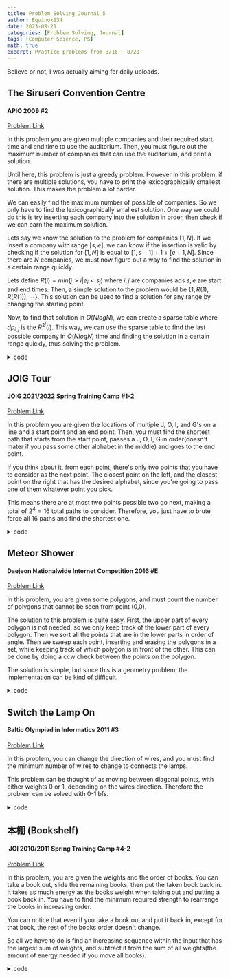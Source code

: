 ```yaml
---
title: Problem Solving Journal 5
author: Equinox134
date: 2023-08-21
categories: [Problem Solving, Journal]
tags: [Computer Science, PS]
math: true
excerpt: Practice problems from 8/16 ~ 8/20
---
```


Believe or not, I was actually aiming for daily uploads.

## The Siruseri Convention Centre
#### APIO 2009 #2
[Problem Link][convention]

In this problem you are given multiple companies and their required start time and end time to use the auditorium. Then, you must figure out the maximum number of companies that can use the auditorium, and print a solution.

Until here, this problem is just a greedy problem. However in this problem, if there are multiple solutions, you have to print the lexicographically smallest solution. This makes the problem a lot harder.

We can easily find the maximum number of possible of companies. So we only have to find the lexicographically smallest solution. One way we could do this is try inserting each company into the solution in order, then check if we can earn the maximum solution.

Lets say we know the solution to the problem for companies $[1,N]$. If we insert a company with range $[s,e]$, we can know if the insertion is valid by checking if the solution for $[1,N]$ is equal to $[1,s-1] + 1 + [e+1,N]$. Since there are $N$ companies, we must now figure out a way to find the solution in a certain range quickly.

Lets define $R(i) = min(j>i|e_i < s_j)$ where $i, j$ are companies ads $s, e$ are start and end times. Then, a simple solution to the problem would be $\{1, R(1), R(R(1)), \cdots\}$. This solution can be used to find a solution for any range by changing the starting point.

Now, to find that solution in $O(NlogN)$, we can create a sparse table where $dp_{i,j}$ is the $R^{2^j}(i)$. This way, we can use the sparse table to find the last possible company in $O(NlogN)$ time and finding the solution in a certain range quickly, thus solving the problem.

<details markdown="1">
  <summary>code</summary>
  
```cpp
#include <bits/stdc++.h>
using namespace std;
typedef long long ll;
typedef pair<int,int> pii;
typedef pair<ll,ll> pll;
typedef pair<double,double> pdd;
//typedef complex<double> cpx;
#define fastio cin.tie(0)->sync_with_stdio(0); cout.tie(0);
#define all(x) x.begin(),x.end()
#define compress(x) x.erase(unique(all(x)),x.end())
#define ff first
#define ss second
#define INF 1e17
#define MAX 500010
#define SIZE 100010
#define MOD 1000000007

ll n,dp[200010][18];
pll a[200010];
vector<pll> v,fi;

ll cmp(pll a, pll b){
	if(a.ss!=b.ss) return a.ss<b.ss;
	return a.ff>b.ff;
}

ll solve(ll l, ll r){
	if(l>r) return 0;
	pll tmp = {l,-1LL};
	ll pos = (*lower_bound(all(fi),tmp)).ss, ret = 1;
	if(pos==n||v[pos].ss>r) return 0;
	for(int i=17;i>=0;i--){
		if(dp[pos][i]!=n&&v[dp[pos][i]].ss<=r){
			ret += (1LL<<i);
			pos = dp[pos][i];
		}
	}
	return ret;
}

int main(){
	fastio;
	cin >> n;
	for(int i=0;i<n;i++){
		cin >> a[i].ff >> a[i].ss;
		v.push_back(a[i]);
	}
	sort(all(v),cmp);
	for(int i=0;i<n;i++){
		if(!fi.empty()&&fi.back().ff>=v[i].ff) continue;
		fi.push_back({v[i].ff,i});
	}
	fi.push_back({2e9+1LL,n});
	ll cur = 0;
	for(int i=0;i<n;i++){
		while(cur<n&&v[i].ss>=v[cur].ff) cur++;
		dp[i][0] = cur;
	}
	dp[n][0] = n;
	for(int i=1;i<18;i++){
		dp[n][i] = n;
		for(int j=n-1;j>=0;j--){
			dp[j][i] = dp[dp[j][i-1]][i-1];
		}
	}
	set<pll> s;
	vector<ll> ans;
	s.insert({-1LL,2e9+1LL});
	for(int i=0;i<n;i++){
		auto it = s.upper_bound({a[i].ff,1e9+1LL}); it--;
		pll iv = *it;
		if(iv.ss<a[i].ss) continue;
		ll t1 = solve(iv.ff,iv.ss);
		ll t2 = solve(iv.ff,a[i].ff-1) + 1 + solve(a[i].ss+1,iv.ss);
		if(t1!=t2) continue;
		s.erase(it);
		if(iv.ff<a[i].ff){
			s.insert({iv.ff,a[i].ff-1});
		}
		if(a[i].ss<iv.ss){
			s.insert({a[i].ss+1,iv.ss});
		}
		ans.push_back(i);
	}
	cout << ans.size() << "\n";
	for(auto i:ans){
		cout << i+1 << " ";
	}
}
```
</details>

## JOIG Tour
#### JOIG 2021/2022 Spring Training Camp #1-2
[Problem Link][tour]

In this problem you are given the locations of multiple J, O, I, and G's on a line and a start point and an end point. Then, you must find the shortest path that starts from the start point, passes a J, O, I, G in order(doesn't mater if you pass some other alphabet in the middle) and goes to the end point.

If you think about it, from each point, there's only two points that you have to consider as the next point. The closest point on the left, and the closest point on the right that has the desired alphabet, since you're going to pass one of them whatever point you pick.

This means there are at most two points possible two go next, making a total of $2^4 = 16$ total paths to consider. Therefore, you just have to brute force all 16 paths and find the shortest one.

<details markdown="1">
  <summary>code</summary>
  
```cpp
#include <bits/stdc++.h>
using namespace std;
typedef long long ll;
typedef pair<int,int> pii;
typedef pair<ll,ll> pll;
typedef pair<double,double> pdd;
//typedef complex<double> cpx;
#define fastio cin.tie(0)->sync_with_stdio(0); cout.tie(0);
#define all(x) x.begin(),x.end()
#define compress(x) x.erase(unique(all(x)),x.end())
#define ff first
#define ss second
#define INF 1e17
#define MAX 500010
#define SIZE 100010
#define MOD 1000000007

ll n,q,s,t;
vector<ll> v[10];

ll solve(ll pos, ll num){
	if(num==5){
		return abs(pos-t);
	}
	ll idx1 = lower_bound(all(v[num]),pos) - v[num].begin();
	ll idx2 = upper_bound(all(v[num]),pos) - v[num].begin();
	idx1--; idx2--;
	if(idx1==idx2) idx2++;
	//cout << v[num][idx1] << " " << v[num][idx2] << " " << num << " " << pos << "\n";
	ll d1 = LLONG_MAX, d2 = LLONG_MAX;
	if(0<=idx1&&idx1<=n) d1 = min(d1,abs(pos-v[num][idx1])+solve(v[num][idx1],num+1));
	if(0<=idx2&&idx2<=n) d2 = min(d2,abs(pos-v[num][idx2])+solve(v[num][idx2],num+1));
	return min(d1,d2);
}

int main(){
	fastio;
	cin >> n;
	for(int i=0;i<n;i++){
		ll x; cin >> x;
		char c; cin >> c;
		if(c=='J') v[1].push_back(x);
		else if(c=='O') v[2].push_back(x);
		else if(c=='I') v[3].push_back(x);
		else if(c=='G') v[4].push_back(x);
	}
	for(int i=1;i<=4;i++){
		sort(all(v[i]));
	}
	cin >> q;
	while(q--){
		cin >> s >> t;
		cout << solve(s,1) << "\n";
	}
}
```
</details>

## Meteor Shower
#### Daejeon Nationalwide Internet Competition 2016 #E
[Problem Link][meteor]

In this problem, you are given some polygons, and must count the number of polygons that cannot be seen from point (0,0).

The solution to this problem is quite easy. First, the upper part of every polygon is not needed, so we only keep track of the lower part of every polygon. Then we sort all the points that are in the lower parts in order of angle. Then we sweep each point, inserting and erasing the polygons in a set, while keeping track of which polygon is in front of the other. This can be done by doing a ccw check between the points on the polygon.

The solution is simple, but since this is a geometry problem, the implementation can be kind of difficult.

<details markdown="1">
  <summary>code</summary>
  
```cpp
#include <bits/stdc++.h>
using namespace std;
typedef long long ll;
typedef pair<int,int> pii;
typedef pair<ll,ll> pll;
typedef pair<double,double> pdd;
//typedef complex<double> cpx;
#define fastio cin.tie(0)->sync_with_stdio(0); cout.tie(0);
#define all(x) x.begin(),x.end()
#define compress(x) x.erase(unique(all(x)),x.end())
#define ff first
#define ss second
#define INF 1e17
#define MAX 500010
#define SIZE 100010
#define MOD 1000000007

struct P{
	ll x, y;
	bool operator < (const P &p) const {
		ll k = x*p.y-y*p.x;
		return k>0;
	}
	bool operator == (const P &p) const {
		ll k = x*p.y-y*p.x;
		return k==0;
	}
};

ll ccw(P a, P b, P c){
	ll k = (b.x-a.x)*(c.y-a.y)-(c.x-a.x)*(b.y-a.y);
	return (k>0)-(k<0);
}

ll n,cur,vis[1000100];
P O = {0,0};
vector<P> low[1000100];
vector<ll> lowr[1000100],in[1000100],out[1000100];

struct lhull{
	ll x;
	bool operator < (const lhull &l) const {
		ll id1 = upper_bound(all(lowr[x]),cur)-lowr[x].begin();
		ll id2 = upper_bound(all(lowr[l.x]),cur)-lowr[l.x].begin();
		P p1 = low[x][id1-1], p2 = low[x][id1], q1 = low[l.x][id2-1], q2 = low[l.x][id2];
		if(lowr[x][id1-1]<=lowr[l.x][id2-1]) return ccw(p1,p2,q1)<0;
		else return ccw(q1,q2,p1)>0;
	}
};

int main(){
	fastio;
	cin >> n;
	for(int i=0;i<n;i++){
		vector<P> v;
		ll m; cin >> m;
		for(int j=0;j<m;j++){
			ll x,y; cin >> x >> y;
			v.push_back({x,y});
		}
		ll s = 0, e = 0;
		for(int j=0;j<m;j++){
			if(ccw(O,v[j],v[s])>0||(ccw(O,v[j],v[s])==0&&v[s].y>v[j].y)) s = j;
			if(ccw(O,v[j],v[e])<0||(ccw(O,v[j],v[s])==0&&v[s].y>v[j].y)) e = j;
		}
		for(int j = s;;j = (j+1)%m){
			low[i].push_back(v[j]);
			if(j==e) break;
		}
	}
	vector<P> tmp;
	for(int i=0;i<n;i++){
		for(auto j:low[i]) tmp.push_back(j);
	}
	sort(all(tmp)); compress(tmp);
	for(int i=0;i<n;i++){
		for(auto j:low[i]){
			lowr[i].push_back(lower_bound(all(tmp),j)-tmp.begin()+1);
		}
		in[lowr[i][0]].push_back(i);
		out[lowr[i].back()].push_back(i);
	}
	set<lhull> s;
	for(int i=1;i<=(ll)tmp.size();i++){
		for(auto j:out[i]){
			s.erase({j});
		}
		cur = i;
		for(auto j:in[i]){
			s.insert({j});
		}
		if(!s.empty()) vis[(*s.begin()).x] = 1;
	}
	ll ans = 0;
	for(int i=0;i<n;i++){
		if(!vis[i]) ans++;
	}
	cout << ans;
}
```
</details>

## Switch the Lamp On
#### Baltic Olympiad in Informatics 2011 #3
[Problem Link][lamp]

In this problem, you can change the direction of wires, and you must find the minimum number of wires to change to connects the lamps.

This problem can be thought of as moving between diagonal points, with either weights 0 or 1, depending on the wires direction. Therefore the problem can be solved with 0-1 bfs.

<details markdown="1">
  <summary>code</summary>
  
```cpp
#include <bits/stdc++.h>
using namespace std;
typedef long long ll;
typedef pair<int,int> pii;
typedef pair<ll,ll> pll;
typedef pair<double,double> pdd;
//typedef complex<double> cpx;
#define fastio cin.tie(0)->sync_with_stdio(0); cout.tie(0);
#define all(x) x.begin(),x.end()
#define compress(x) x.erase(unique(all(x)),x.end())
#define ff first
#define ss second
#define INF 1e17
#define MAX 500010
#define SIZE 100010
#define MOD 1000000007

const ll dx[] = {-1,1,-1,1};
const ll dy[] = {-1,1,1,-1};

ll n,m,dist[510][510];
string s[510];

ll bfs(){
	deque<pair<pll,ll> > dq;
	for(int i=0;i<=n;i++){
		for(int j=0;j<=m;j++){
			dist[i][j] = 1e15+1LL;
		}
	}
	dq.push_back({ {0,0}, 0});
	dist[0][0] = 0;
	while(!dq.empty()){
		ll cx = dq.front().ff.ff, cy = dq.front().ff.ss;
		ll d = dq.front().ss;
		dq.pop_front();
		//if(dist[cx][cy]<d) continue;
		for(int i=0;i<4;i++){
			ll nx = cx+dx[i], ny = cy+dy[i], nd = d;
			if(nx<0||ny<0||nx>n||ny>m) continue;
			ll lx, ly;
			if(i==0){
				lx = cx-1; ly = cy-1;
				if(s[lx][ly]!='\\') nd++;
			}
			else if(i==1){
				lx = cx; ly = cy;
				if(s[lx][ly]!='\\') nd++;
			}
			else if(i==2){
				lx = cx-1; ly = cy;
				if(s[lx][ly]!='/') nd++;
			}
			else{
				lx = cx; ly = cy-1;
				if(s[lx][ly]!='/') nd++;
			}
			if(dist[nx][ny]>nd){
				dist[nx][ny] = nd;
				if(nd>d) dq.push_back({{nx,ny},nd});
				else dq.push_front({{nx,ny},nd});
			}
		}
	}
	return dist[n][m];
}

int main(){
	fastio;
	cin >> n >> m;
	for(int i=0;i<n;i++){
		cin >> s[i];
	}
	ll k = bfs();
	if(k>1e10) cout << "NO SOLUTION";
	else cout << k;
}
```
</details>

## 本棚 (Bookshelf)
####  JOI 2010/2011 Spring Training Camp #4-2
[Problem Link][book]

In this problem, you are given the weights and the order of books. You can take a book out, slide the remaining books, then put the taken book back in. It takes as much energy as the books weight when taking out and putting a book back in. You have to find the minimum required strength to rearrange the books in increasing order.

You can notice that even if you take a book out and put it back in, except for that book, the rest of the books order doesn't change.

So all we have to do is find an increasing sequence within the input that has the largest sum of weights, and subtract it from the sum of all weights(the amount of energy needed if you move all books).

<details markdown="1">
  <summary>code</summary>
  
```cpp
#include <bits/stdc++.h>
using namespace std;
typedef long long ll;
typedef pair<int,int> pii;
typedef pair<ll,ll> pll;
typedef pair<double,double> pdd;
//typedef complex<double> cpx;
#define fastio cin.tie(0)->sync_with_stdio(0); cout.tie(0);
#define all(x) x.begin(),x.end()
#define compress(x) x.erase(unique(all(x)),x.end())
#define ff first
#define ss second
#define INF 1e17
#define MAX 500010
#define SIZE 100010
#define MOD 1000000007

struct Segtree{
	ll tree[4*100010];

	Segtree(){
		memset(tree,0LL,sizeof(tree));
	}

	void update(ll n, ll s, ll e, ll i, ll v){
		if(i<s||i>e) return;
		if(s==e){
			tree[n] = v;
			return;
		}
		ll m = (s+e)>>1;
		update(2*n,s,m,i,v);
		update(2*n+1,m+1,e,i,v);
		tree[n] = max(tree[2*n],tree[2*n+1]);
	}

	ll query(ll n, ll s, ll e, ll l, ll r){
		if(r<s||l>e) return 0;
		if(l<=s&&e<=r) return tree[n];
		ll m = (s+e)>>1;
		return max(query(2*n,s,m,l,r),query(2*n+1,m+1,e,l,r));
	}
};

Segtree seg;
ll n,w[100010],a[100010],dp[100010];

int main(){
	fastio;
	seg = Segtree();
	cin >> n;
	ll ans = 0;
	for(int i=1;i<=n;i++){
		cin >> w[i];
		ans += 2*w[i];
	}
	for(int i=1;i<=n;i++){
		cin >> a[i];
		dp[i] = seg.query(1,1,n,1,a[i]-1) + w[a[i]];
		seg.update(1,1,n,a[i],dp[i]);
	}
	//cout << ans << " " << seg.tree[1] << "\n";
	cout << ans-2*seg.tree[1];
}
```
</details>

[convention]: https://dmoj.ca/problem/apio09p2
[tour]: https://www.acmicpc.net/problem/27207
[meteor]: https://www.acmicpc.net/problem/13329
[lamp]: https://www.acmicpc.net/problem/2423
[book]: https://www.acmicpc.net/problem/24107
